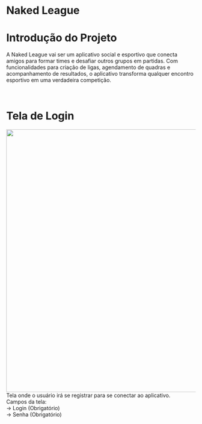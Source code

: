 # Naked League


# Introdução do Projeto
A Naked League vai ser um aplicativo social e esportivo que conecta amigos para formar times e desafiar outros grupos em partidas. Com funcionalidades para criação de ligas, agendamento de quadras e acompanhamento de resultados, o aplicativo transforma qualquer encontro esportivo em uma verdadeira competição.

<br>

# Tela de Login
<img src="https://github.com/user-attachments/assets/4de0a21e-c80c-4d9e-b81d-9d58b8fe040c" width="700px" />
Tela onde o usuário irá se registrar para se conectar ao aplicativo.
<br>Campos da tela:
<br>-> Login (Obrigatório)
<br>-> Senha (Obrigatório)
